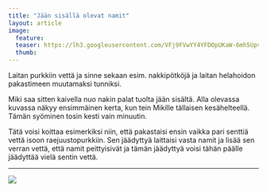 ```yaml
---
title: "Jään sisällä olevat namit"
layout: article
image:
  feature:
  teaser: https://lh3.googleusercontent.com/VFj9FVwYY4YFDOpUKaW-6mh5UpvyT1RuogiQmG0E6Dk=w245
  thumb:
---
```


Laitan purkkiin vettä ja sinne sekaan esim. nakkipötköjä ja laitan helahoidon pakastimeen muutamaksi tunniksi.

Miki saa sitten kaivella nuo nakin palat tuolta jään sisältä. Alla olevassa kuvassa näkyy ensimmäinen kerta, kun tein Mikille tällaisen kesähelteellä. Tämän syöminen tosin kesti vain minuutin.

Tätä voisi koittaa esimerkiksi niin, että pakastaisi ensin vaikka pari senttiä vettä isoon raejuustopurkkiin. Sen jäädyttyä laittaisi vasta namit ja lisää sen verran vettä, että namit peittyisivät ja tämän jäädyttyä voisi tähän päälle jäädyttää vielä sentin vettä.

---

![](https://lh3.googleusercontent.com/IoOT-Y4wCbnJ_K7S-BREC8TZjJ781z73FYxTqh-dVxE=w800)
